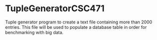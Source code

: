 # TupleGeneratorCSC471
Tuple generator program to create a text file containing more than 2000 entries.  This file will be used to populate a database table in order for benchmarking with big data.

